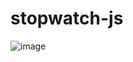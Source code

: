 # stopwatch-js
![image](https://user-images.githubusercontent.com/1729888/114303456-d961f600-9aeb-11eb-887b-6e1db8f41161.png)
